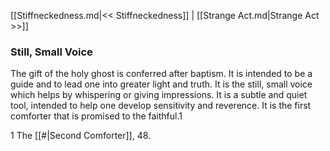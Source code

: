 [[Stiffneckedness.md|<< Stiffneckedness]]  |  [[Strange Act.md|Strange Act >>]]

### Still, Small Voice
The gift of the holy ghost is conferred after baptism. It is intended to be a guide and to lead one into greater light and truth. It is the still, small voice which helps by whispering or giving impressions. It is a subtle and quiet tool, intended to help one develop sensitivity and reverence. It is the first comforter that is promised to the faithful.1



1 The [[#|Second Comforter]], 48.